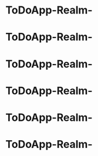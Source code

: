 # ToDoApp-Realm-
# ToDoApp-Realm-
# ToDoApp-Realm-
# ToDoApp-Realm-
# ToDoApp-Realm-
# ToDoApp-Realm-
